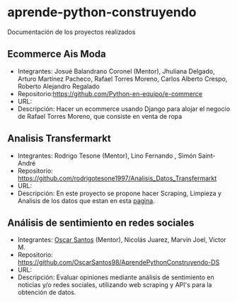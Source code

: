 # aprende-python-construyendo
Documentación de los proyectos realizados


## Ecommerce Ais Moda
* Integrantes: Josué Balandrano Coronel (Mentor), Jhuliana Delgado, Arturo Martínez Pacheco, Rafael Torres Moreno, Carlos Alberto Crespo, Roberto Alejandro Regalado
* Repositorio:https://github.com/Python-en-equipo/e-commerce
* URL:
* Descripción: Hacer un ecommerce usando Django para alojar el negocio de Rafael Torres Moreno, que consiste en venta de ropa

## Analisis Transfermarkt
* Integrantes: Rodrigo Tesone (Mentor), Lino Fernando , Simón Saint-André
* Repositorio: https://github.com/rodrigotesone1997/Analisis_Datos_Transfermarkt
* URL:
* Descripción: En este proyecto se propone hacer Scraping, Limpieza y Analisis de los datos que estan en esta [pagina](https://www.transfermarkt.com/).

## Análisis de sentimiento en redes sociales
* Integrantes: [Oscar Santos](https://github.com/OscarSantos98) (Mentor), Nicolás Juarez, Marvin Joel, Victor M.
* Repositorio: https://github.com/OscarSantos98/AprendePythonConstruyendo-DS
* URL:  
* Descripción: Evaluar opiniones mediante análisis de sentimiento en noticias y/o redes sociales, utilizando web scraping y API's para la obtención de datos.